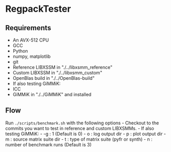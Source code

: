 # RegpackTester

## Requirements
 - An AVX-512 CPU
 - GCC
 - Python
 - numpy, matplotlib
 - git
 - Reference LIBXSSM in "./../libxsmm_reference"
 - Custom LIBXSSM in "./../libxsmm_custom"
 - OpenBlas build in "./../OpenBlas-build"
 - If also testing GiMMiK:
  - ICC
  - GiMMiK in "./../GiMMiK" and installed

## Flow
  Run `./scripts/benchmark.sh` with the following options
    - Checkout to the commits you want to test in reference and custom LIBXSMMs.
    - If also testing GiMMiK:
      - -g : 1 (Default is 0)
    - o : log output dir
    - p : plot output dir
    - m : source matrix suite dir
    - t : type of matrix suite (pyfr or synth)
    - n : number of benchmark runs (Default is 3)
